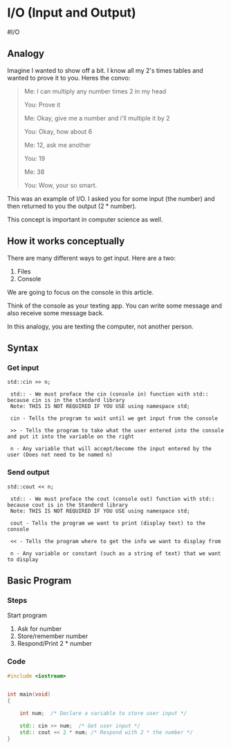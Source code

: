 # I/O (Input and Output) 
#I/O

## Analogy
Imagine I wanted to show off a bit. I know all my 2's times tables and wanted to prove it to you. Heres the convo:

> 	Me: I can multiply any number times 2 in my head  
> 	  
> 	You: Prove it  
> 	  
> 	Me: Okay, give me a number and i'll multiple it by 2  
> 	  
> 	You: Okay, how about 6  
> 	  
> 	Me: 12, ask me another  
> 	  
> 	You: 19  
> 	  
> 	Me: 38  
>   
> 	You: Wow, your so smart.  

This was an example of I/O. I asked you for some input (the number) and then returned to you the output (2 * number).

This concept is important in computer science as well.

## How it works conceptually 

There are many different ways to get input. Here are a two:

1. Files
2. Console

We are going to focus on the console in this article.

Think of the console as your texting app. You can write some message and also receive some message back.

In this analogy, you are texting the computer, not another person.

## Syntax

### Get input

	std::cin >> n;
	
	 std:: - We must preface the cin (console in) function with std:: because cin is in the standard library 
	 Note: THIS IS NOT REQUIRED IF YOU USE using namespace std;
	
	 cin - Tells the program to wait until we get input from the console
	
	 >> - Tells the program to take what the user entered into the console and put it into the variable on the right
	
	 n - Any variable that will accept/become the input entered by the user (Does not need to be named n)
	

### Send output

	std::cout << n;
	
	 std:: - We must preface the cout (console out) function with std:: because cout is in the Standerd library 
	 Note: THIS IS NOT REQUIRED IF YOU USE using namespace std;
	
	 cout - Tells the program we want to print (display text) to the console
	
	 << - Tells the program where to get the info we want to display from
	
	 n - Any variable or constant (such as a string of text) that we want to display

## Basic Program

### Steps

Start program

1. Ask for number
2. Store/remember number 
3. Respond/Print 2 * number

### Code

``` c++
#include <iostream>


int main(void)
{

	int num;  /* Declare a variable to store user input */

	std:: cin >> num;  /* Get user input */
	std:: cout << 2 * num; /* Respond with 2 * the number */
}
```